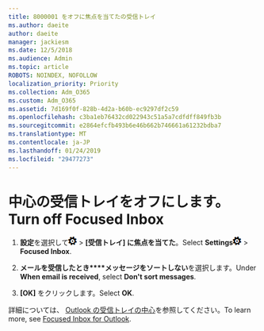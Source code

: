 ```yaml
---
title: 8000001 をオフに焦点を当てたの受信トレイ
ms.author: daeite
author: daeite
manager: jackiesm
ms.date: 12/5/2018
ms.audience: Admin
ms.topic: article
ROBOTS: NOINDEX, NOFOLLOW
localization_priority: Priority
ms.collection: Adm_O365
ms.custom: Adm_O365
ms.assetid: 7d169f0f-828b-4d2a-b60b-ec9297df2c59
ms.openlocfilehash: c3ba1eb76432cd022943c51a5a7cdfdff849fb3b
ms.sourcegitcommit: e2864efcfb493b6e46b662b746661a61232bdba7
ms.translationtype: MT
ms.contentlocale: ja-JP
ms.lasthandoff: 01/24/2019
ms.locfileid: "29477273"
---
```

# <a name="turn-off-focused-inbox"></a><span data-ttu-id="25267-102">中心の受信トレイをオフにします。</span><span class="sxs-lookup"><span data-stu-id="25267-102">Turn off Focused Inbox</span></span>

1. <span data-ttu-id="25267-103">**設定**を選択して![の設定](media/f4b2e798-fff1-4a14-931f-5677a4543b58.png) \> **[受信トレイ] に焦点を当てた**。</span><span class="sxs-lookup"><span data-stu-id="25267-103">Select **Settings**![Settings](media/f4b2e798-fff1-4a14-931f-5677a4543b58.png) \> **Focused Inbox**.</span></span>
    
2. <span data-ttu-id="25267-104">**メールを受信したとき\*\*\*\*メッセージをソートしない**を選択します。</span><span class="sxs-lookup"><span data-stu-id="25267-104">Under **When email is received**, select **Don't sort messages**.</span></span>
    
3. <span data-ttu-id="25267-105">**[OK]** をクリックします。</span><span class="sxs-lookup"><span data-stu-id="25267-105">Select **OK**.</span></span>
    
<span data-ttu-id="25267-106">詳細については、 [Outlook の受信トレイの中心](https://go.microsoft.com/fwlink/p/?linkid=873108)を参照してください。</span><span class="sxs-lookup"><span data-stu-id="25267-106">To learn more, see [Focused Inbox for Outlook](https://go.microsoft.com/fwlink/p/?linkid=873108).</span></span>
  

